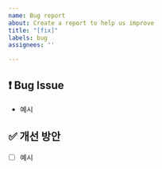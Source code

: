 ```yaml
---
name: Bug report
about: Create a report to help us improve
title: "[fix]"
labels: bug
assignees: ''

---
```


## ❗️ Bug Issue
- 예시

## ✅ 개선 방안
<!-- 해야 할 일 리스트 -->
- [ ] 예시

